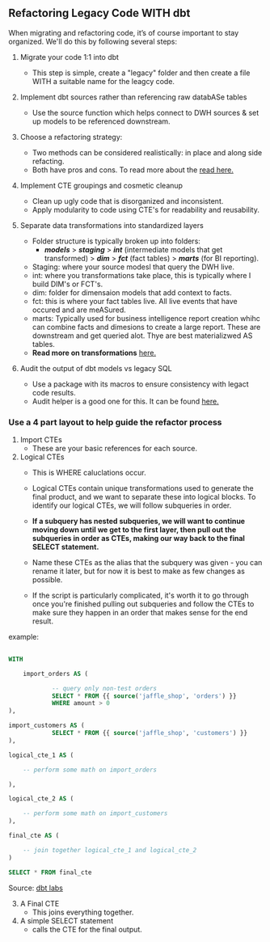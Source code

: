 ## Refactoring Legacy Code WITH dbt

When migrating and refactoring code, it’s of course important to stay organized. We'll do this by following several steps:

1. Migrate your code 1:1 into dbt
    - This step is simple, create a "legacy" folder and then create a file WITH a suitable name for the leagcy code.

2. Implement dbt sources rather than referencing raw databASe tables
    - Use the source function which helps connect to DWH sources & set up models to be referenced downstream.

3. Choose a refactoring strategy:
    - Two methods can be considered realistically: in place and along side refacting.
    - Both have pros and cons. To read more about the [read here.](https://docs.getdbt.com/guides/refactoring-legacy-sql?step=4)

4. Implement CTE groupings and cosmetic cleanup
    - Clean up ugly code that is disorganized and inconsistent.
    - Apply modularity to code using CTE's for readability and reusability.

5. Separate data transformations into standardized layers
    - Folder structure is typically broken up into folders: 
        - ***models*** > ***staging*** > ***int*** (intermediate models that get transformed) > ***dim*** > ***fct*** (fact tables) > ***marts*** (for BI reporting).
    - Staging: where your source modesl that query the DWH live.
    - int: where you transformations take place, this is typically where I build DIM's or FCT's.
    - dim: folder for dimensaion models that add context to facts.
    - fct: this is where your fact tables live. All live events that have occured and are meASured.
    - marts: Typically used for business intelligence report creation whihc can combine facts and dimesions to create a large report. These are downstream and get queried alot. Thye are best materializwed AS tables.
    - **Read more on transformations** [here.](https://www.getdbt.com/analytics-engineering/transformation)
6. Audit the output of dbt models vs legacy SQL
    - Use a package with its macros to ensure consistency with legact code results.
    - Audit helper is a good one for this. It can be found [here.](https://hub.getdbt.com/dbt-labs/audit_helper/latest/)


### Use a 4 part layout to help guide the refactor process

1. Import CTEs
    - These are your basic references for each source.
2. Logical CTEs
    - This is WHERE caluclations occur.
    - Logical CTEs contain unique transformations used to generate the final product, and we want to separate these into logical blocks. 
      To identify our logical CTEs, we will follow subqueries in order.

    - **If a subquery has nested subqueries, we will want to continue moving down until we get to the first layer, then pull out the subqueries 
      in order as CTEs, making our way back to the final SELECT statement.**

    - Name these CTEs as the alias that the subquery was given - you can rename it later, but for now it is best to make as few changes as possible.

    - If the script is particularly complicated, it's worth it to go through once you're finished pulling out subqueries and follow the CTEs 
      to make sure they happen in an order that makes sense for the end result.

example:
```sql
      
WITH

    import_orders AS (

            -- query only non-test orders
            SELECT * FROM {{ source('jaffle_shop', 'orders') }}
            WHERE amount > 0
),

import_customers AS (
            SELECT * FROM {{ source('jaffle_shop', 'customers') }}
),

logical_cte_1 AS (

    -- perform some math on import_orders

),

logical_cte_2 AS (

    -- perform some math on import_customers
),

final_cte AS (

    -- join together logical_cte_1 and logical_cte_2
)

SELECT * FROM final_cte
```

Source: [dbt labs](https://docs.getdbt.com/guides/refactoring-legacy-sql?step=5)

3. A Final CTE
    - This joins everything together.
4. A simple SELECT statement
    -  calls the CTE for the final output.

